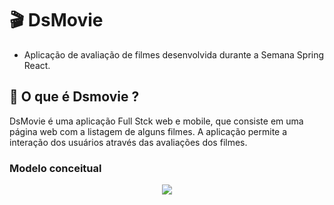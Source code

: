 # 🎬 DsMovie

- Aplicação de avaliação de filmes desenvolvida durante a Semana Spring React.

## 🎥 O que é Dsmovie ?

DsMovie é uma aplicação Full Stck web e mobile, que consiste em uma página web com a listagem de alguns filmes. A aplicação permite a interação dos usuários através das avaliações dos filmes.



### Modelo conceitual 

<div align="center"> 
    <img src="../../public/assets/modelo.png">
</div>
